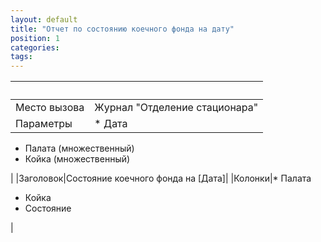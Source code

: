 ```yaml
---
layout: default
title: "Отчет по состоянию коечного фонда на дату"
position: 1
categories: 
tags: 
---
```


| | |
|-|-|
|Место вызова|Журнал "Отделение стационара"|
|Параметры|* Дата
* Палата (множественный)
* Койка (множественный)

|
|Заголовок|Состояние коечного фонда на [Дата]|
|Колонки|* Палата
* Койка
* Состояние

|

